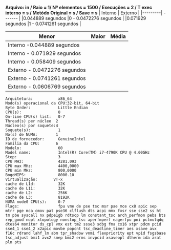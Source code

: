 **Arquivo: in / Raio = 1/ Nº elementos = 1500 / Execuções = 2 / T exec interno = s / Metódo Original = s / Save = s**
| Interno | Externo |
|---------| ------- |
|0.044889 segundos |0 - 0.0472276 segundos |
|0.071929 segundos |1 - 0.0741261 segundos |
 
|Menor|Maior|Média|
|------|------|------|
|Interno -0.044889 segundos |
|Interno - 0.071929 segundos |
|Interno - 0.058409 segundos |
|Externo - 0.0472276 segundos |
|Externo - 0.0741261 segundos |
|Externo - 0.0606769 segundos |
```<code>
Arquitetura:           x86_64
Modo(s) operacional da CPU:32-bit, 64-bit
Byte Order:            Little Endian
CPU(s):                8
On-line CPU(s) list:   0-7
Thread(s) per núcleo  2
Núcleo(s) por soquete:4
Soquete(s):            1
Nó(s) de NUMA:        1
ID de fornecedor:      GenuineIntel
Família da CPU:       6
Modelo:                60
Model name:            Intel(R) Core(TM) i7-4790K CPU @ 4.00GHz
Step:                  3
CPU MHz:               4281.093
CPU max MHz:           4400,0000
CPU min MHz:           800,0000
BogoMIPS:              8000.10
Virtualização:       VT-x
cache de L1d:          32K
cache de L1i:          32K
cache de L2:           256K
cache de L3:           8192K
NUMA node0 CPU(s):     0-7
Flags:                 fpu vme de pse tsc msr pae mce cx8 apic sep mtrr pge mca cmov pat pse36 clflush dts acpi mmx fxsr sse sse2 ss ht tm pbe syscall nx pdpe1gb rdtscp lm constant_tsc arch_perfmon pebs bts rep_good nopl xtopology nonstop_tsc aperfmperf eagerfpu pni pclmulqdq dtes64 monitor ds_cpl vmx est tm2 ssse3 sdbg fma cx16 xtpr pdcm pcid sse4_1 sse4_2 x2apic movbe popcnt tsc_deadline_timer aes xsave avx f16c rdrand lahf_lm abm tpr_shadow vnmi flexpriority ept vpid fsgsbase tsc_adjust bmi1 avx2 smep bmi2 erms invpcid xsaveopt dtherm ida arat pln pts
